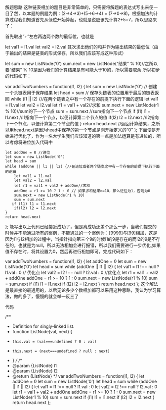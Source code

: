 解题思路
这种链表相加的题目是非常简单的，只需要将解题的表达式写出来便一目了然，以本题的例题为例：(2->4->3)+(5->6->4) = (7->0->8)，根据加法的计算过程我们知道首先从低位开始算起，也就是说应该先计算2+5=7，所以思路来了：

首先取出“+”左右两边两个数的最低位，也就是

let val1 = l1.val
let val2 = l2.val
其次求出他们的和并作为输出结果的最低位（由于输出的结果是链表的形式保存，所以我们应该写成这种形式）

let sum = new ListNode('0')
sum.next = new ListNode(“结果” % 10)//之所以要“结果” % 10是因为我们的计算结果是有可能大于10的，所以需要取余
所以初步的代码如下：


var addTwoNumbers = function(l1, l2) {
    let sum = new ListNode('0') // 创建一个头链表用于保存结果
    let head = sum // 保存头链表的位置用于最后的链表返回
    while (l1 || l2) {//在两个链表之中有一个存在的前提下执行下面的逻辑
        let val1 = l1.val
        let val2 = l2.val
        let r1 = val1 + val2//求和
        sum.next = new ListNode(r1 % 10)//sum的下一个节点
        sum = sum.next //sum指向下一个节点
       if (l1) l1 = l1.next //l1指向下一个节点，以便计算第二个节点的值
        if(l2) l2 = l2.next //l2指向下一个节点，以便计算第二个节点的值
    }
    return head.next //返回计算结果，之所以用head.next是因为head中保存的第一个节点是刚开始定义的“0”
};
下面便是开始进行优化了，作为一名大学生我们应该知道的第一点是加法运算是有进位的，所以考虑将进位加入代码中

    let addOne = 0 //进位
    let sum = new ListNode('0')
    let head = sum
    while (addOne || l1 || l2) {//在进位或者两个链表之中有一个存在的前提下执行下面的逻辑
        let val1 = l1.val
        let val2 = l2.val
        let r1 = val1 + val2 + addOne//求和
        addOne = r1 >= 10 ? 1 : 0 // 如果求和结果>=10，那么进位为1，否则为0
        sum.next = new ListNode(r1 % 10)
        sum = sum.next 
       if (l1) l1 = l1.next 
        if(l2) l2 = l2.next 
    }
    return head.next
};
能写出以上代码已经接近成功了，但是离成功还差个那么一步，当我们提交的时候并不能通过所有的案例，不能通过的一个案例为：[9999]与[99]相加，这是因为l1与l2相加的过程中，当指针指向第三个9的时候l1的9是存在的而l2的9是不存在的，也就是为null，所以无法相加会进行报错，所以我们需要进行一步优化,如果值不存在时，将其设置为0，然后再进行相加即可，完成代码如下：

var addTwoNumbers = function(l1, l2) {
    let addOne = 0
    let sum = new ListNode('0')
    let head = sum
    while (addOne || l1 || l2) {
        let val1 = l1 !== null ? l1.val : 0 // 优化点
        let val2 = l2 !== null ? l2.val : 0 //优化点
        let r1 = val1 + val2 + addOne
        addOne = r1 >= 10 ? 1 : 0
        sum.next = new ListNode(r1 % 10)
        sum = sum.next 
        if (l1) l1 = l1.next 
        if (l2) l2 = l2.next 
    }
    return head.next
};
这个解法是最直接的最通用的，以后无论多少个数相加都可以采用这种思路，我认为学习算法，做的多了，慢慢的就会举一反三了

代码

/**
 * Definition for singly-linked list.
 * function ListNode(val, next) {
 *     this.val = (val===undefined ? 0 : val)
 *     this.next = (next===undefined ? null : next)
 * }
 */
/**
 * @param {ListNode} l1
 * @param {ListNode} l2
 * @return {ListNode}
 */
var addTwoNumbers = function(l1, l2) {
    let addOne = 0
    let sum = new ListNode('0')
    let head = sum
    while (addOne || l1 || l2) {
        let val1 = l1 !== null ? l1.val : 0
        let val2 = l2 !== null ? l2.val : 0
        let r1 = val1 + val2 + addOne
        addOne = r1 >= 10 ? 1 : 0
        sum.next = new ListNode(r1 % 10)
        sum = sum.next 
        if (l1) l1 = l1.next 
        if (l2) l2 = l2.next 
    }
    return head.next
};



